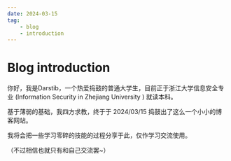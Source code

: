 ```yaml
---
date: 2024-03-15
tag:
    - blog
    - introduction
---
```


# Blog introduction

你好，我是Darstib，一个热爱捣鼓的普通大学生，目前正于浙江大学信息安全专业 (Information Security in Zhejiang University ) 就读本科。

基于薄弱的基础，我四方求教，终于于 2024/03/15 捣鼓出了这么一个小小的博客网站。

我将会把一些学习零碎的技能的过程分享于此，仅作学习交流使用。

（不过相信也就只有和自己交流罢~）